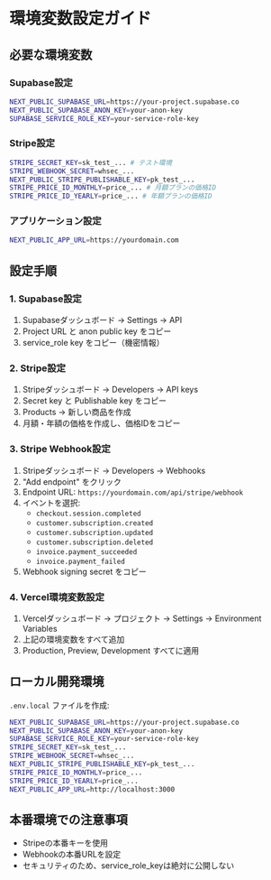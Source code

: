 # 環境変数設定ガイド

## 必要な環境変数

### Supabase設定
```bash
NEXT_PUBLIC_SUPABASE_URL=https://your-project.supabase.co
NEXT_PUBLIC_SUPABASE_ANON_KEY=your-anon-key
SUPABASE_SERVICE_ROLE_KEY=your-service-role-key
```

### Stripe設定
```bash
STRIPE_SECRET_KEY=sk_test_... # テスト環境
STRIPE_WEBHOOK_SECRET=whsec_...
NEXT_PUBLIC_STRIPE_PUBLISHABLE_KEY=pk_test_...
STRIPE_PRICE_ID_MONTHLY=price_... # 月額プランの価格ID
STRIPE_PRICE_ID_YEARLY=price_... # 年額プランの価格ID
```

### アプリケーション設定
```bash
NEXT_PUBLIC_APP_URL=https://yourdomain.com
```

## 設定手順

### 1. Supabase設定
1. Supabaseダッシュボード → Settings → API
2. Project URL と anon public key をコピー
3. service_role key をコピー（機密情報）

### 2. Stripe設定
1. Stripeダッシュボード → Developers → API keys
2. Secret key と Publishable key をコピー
3. Products → 新しい商品を作成
4. 月額・年額の価格を作成し、価格IDをコピー

### 3. Stripe Webhook設定
1. Stripeダッシュボード → Developers → Webhooks
2. "Add endpoint" をクリック
3. Endpoint URL: `https://yourdomain.com/api/stripe/webhook`
4. イベントを選択:
   - `checkout.session.completed`
   - `customer.subscription.created`
   - `customer.subscription.updated`
   - `customer.subscription.deleted`
   - `invoice.payment_succeeded`
   - `invoice.payment_failed`
5. Webhook signing secret をコピー

### 4. Vercel環境変数設定
1. Vercelダッシュボード → プロジェクト → Settings → Environment Variables
2. 上記の環境変数をすべて追加
3. Production, Preview, Development すべてに適用

## ローカル開発環境
`.env.local` ファイルを作成:
```bash
NEXT_PUBLIC_SUPABASE_URL=https://your-project.supabase.co
NEXT_PUBLIC_SUPABASE_ANON_KEY=your-anon-key
SUPABASE_SERVICE_ROLE_KEY=your-service-role-key
STRIPE_SECRET_KEY=sk_test_...
STRIPE_WEBHOOK_SECRET=whsec_...
NEXT_PUBLIC_STRIPE_PUBLISHABLE_KEY=pk_test_...
STRIPE_PRICE_ID_MONTHLY=price_...
STRIPE_PRICE_ID_YEARLY=price_...
NEXT_PUBLIC_APP_URL=http://localhost:3000
```

## 本番環境での注意事項
- Stripeの本番キーを使用
- Webhookの本番URLを設定
- セキュリティのため、service_role_keyは絶対に公開しない



